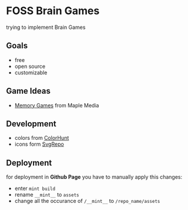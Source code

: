 # FOSS Brain Games
trying to implement Brain Games 

## Goals
- free
- open source
- customizable

## Game Ideas
- [Memory Games](https://play.google.com/store/apps/details?id=com.memory.brain.training.games&hl=en-US) from Maple Media


## Development
- colors from [ColorHunt](https://colorhunt.co/palettes/)
- icons form [SvgRepo](https://www.svgrepo.com/)

## Deployment
for deployment in **Github Page** you have to manually apply this changes:
- enter `mint build`
- rename `__mint__` to `assets`
- change all the occurance of `/__mint__` to `/repo_name/assets`
